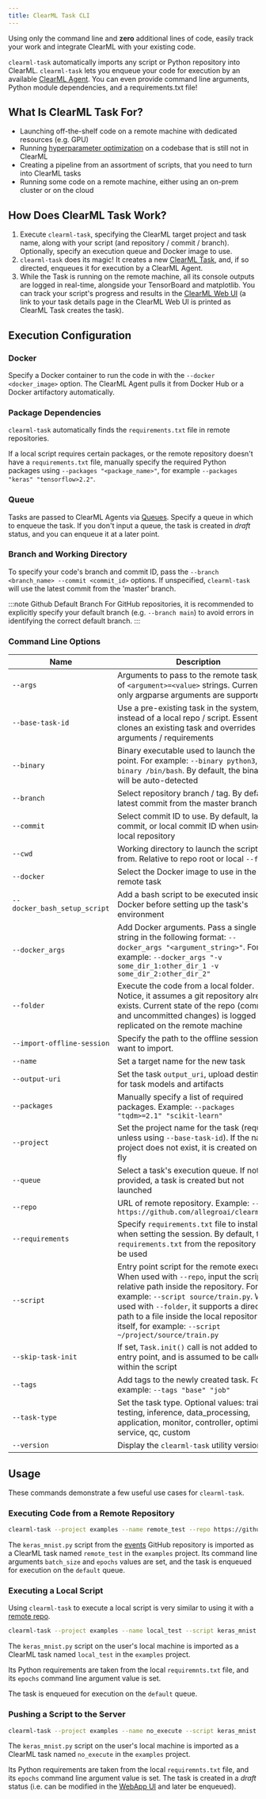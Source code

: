 ```yaml
---
title: ClearML Task CLI
---
```


Using only the command line and **zero** additional lines of code, easily track your work and integrate ClearML with your 
existing code.

`clearml-task` automatically imports any script or Python repository into ClearML. `clearml-task` lets
you enqueue your code for execution by an available [ClearML Agent](../clearml_agent.md). You can even provide command 
line arguments, Python module dependencies, and a requirements.txt file!

## What Is ClearML Task For?
* Launching off-the-shelf code on a remote machine with dedicated resources (e.g. GPU)
* Running [hyperparameter optimization](../fundamentals/hpo.md) on a codebase that is still not in ClearML
* Creating a pipeline from an assortment of scripts, that you need to turn into ClearML tasks
* Running some code on a remote machine, either using an on-prem cluster or on the cloud

## How Does ClearML Task Work?

1. Execute `clearml-task`, specifying the ClearML target project and task name, along with your script (and repository / commit / branch). 
   Optionally, specify an execution queue and Docker image to use.
1. `clearml-task` does its magic! It creates a new [ClearML Task](../fundamentals/task.md), 
   and, if so directed, enqueues it for execution by a ClearML Agent.
1. While the Task is running on the remote machine, all its console outputs are logged in real-time, alongside your 
   TensorBoard and matplotlib. You can track your script's progress and results in the [ClearML Web UI](../webapp/webapp_overview.md) 
   (a link to your task details page in the ClearML Web UI is printed as ClearML Task creates the task).
   
## Execution Configuration
### Docker
Specify a Docker container to run the code in with the `--docker <docker_image>` option.
The ClearML Agent pulls it from Docker Hub or a Docker artifactory automatically.

### Package Dependencies
`clearml-task` automatically finds the `requirements.txt` file in remote repositories. 

If a local script requires certain packages, or the remote repository doesn't have a `requirements.txt` file,
manually specify the required Python packages using `--packages "<package_name>"`, for example `--packages "keras" "tensorflow>2.2"`.

### Queue
Tasks are passed to ClearML Agents via [Queues](../fundamentals/agents_and_queues.md). Specify a queue in which to enqueue 
the task. If you don't input a queue, the task is created in *draft* status, and you can enqueue it at a later point. 

### Branch and Working Directory
To specify your code's branch and commit ID, pass the `--branch <branch_name> --commit <commit_id>` options.
If unspecified, `clearml-task` will use the latest commit from the 'master' branch.

:::note Github Default Branch
For GitHub repositories, it is recommended to explicitly specify your default branch (e.g. `--branch main`) to avoid
errors in identifying the correct default branch.
:::

### Command Line Options

<div className="tbl-cmd">

|Name | Description| Mandatory                                                                                          |
|---|----|----------------------------------------------------------------------------------------------------|
| `--args` | Arguments to pass to the remote task, list of `<argument>=<value>` strings. Currently only argparse arguments are supported | <img src="/docs/latest/icons/ico-optional-no.svg" alt="No" className="icon size-md center-md" />   |
| `--base-task-id` | Use a pre-existing task in the system, instead of a local repo / script. Essentially clones an existing task and overrides arguments / requirements | <img src="/docs/latest/icons/ico-optional-no.svg" alt="No" className="icon size-md center-md" />   |
| `--binary` | Binary executable used to launch the entry point. For example: `--binary python3`, `--binary /bin/bash`. By default, the binary will be auto-detected | <img src="/docs/latest/icons/ico-optional-no.svg" alt="No" className="icon size-md center-md" />   |
| `--branch` | Select repository branch / tag. By default, latest commit from the master branch | <img src="/docs/latest/icons/ico-optional-no.svg" alt="No" className="icon size-md center-md" />   |
| `--commit` | Select commit ID to use. By default, latest commit, or local commit ID when using local repository | <img src="/docs/latest/icons/ico-optional-no.svg" alt="No" className="icon size-md center-md" />   |
| `--cwd` | Working directory to launch the script from. Relative to repo root or local `--folder` | <img src="/docs/latest/icons/ico-optional-no.svg" alt="No" className="icon size-md center-md" />   |
| `--docker` | Select the Docker image to use in the remote task | <img src="/docs/latest/icons/ico-optional-no.svg" alt="No" className="icon size-md center-md" />   |
| `--docker_bash_setup_script` | Add a bash script to be executed inside the Docker before setting up the task's environment | <img src="/docs/latest/icons/ico-optional-no.svg" alt="No" className="icon size-md center-md" />   |
| `--docker_args` | Add Docker arguments. Pass a single string in the following format: `--docker_args "<argument_string>"`. For example: `--docker_args "-v some_dir_1:other_dir_1 -v some_dir_2:other_dir_2"` | <img src="/docs/latest/icons/ico-optional-no.svg" alt="No" className="icon size-md center-md" />   |
| `--folder` | Execute the code from a local folder. Notice, it assumes a git repository already exists. Current state of the repo (commit ID and uncommitted changes) is logged and replicated on the remote machine | <img src="/docs/latest/icons/ico-optional-no.svg" alt="No" className="icon size-md center-md" />   | 
| `--import-offline-session`| Specify the path to the offline session you want to import.| <img src="/docs/latest/icons/ico-optional-no.svg" alt="No" className="icon size-md center-md" />   |
| `--name` | Set a target name for the new task | <img src="/docs/latest/icons/ico-optional-yes.svg" alt="Yes" className="icon size-md center-md" /> |
| `--output-uri` | Set the task `output_uri`, upload destination for task models and artifacts | <img src="/docs/latest/icons/ico-optional-no.svg" alt="No" className="icon size-md center-md" />   |
| `--packages` | Manually specify a list of required packages. Example: `--packages "tqdm>=2.1" "scikit-learn"` | <img src="/docs/latest/icons/ico-optional-no.svg" alt="No" className="icon size-md center-md" />   |
| `--project`| Set the project name for the task (required, unless using `--base-task-id`). If the named project does not exist, it is created on-the-fly | <img src="/docs/latest/icons/ico-optional-yes.svg" alt="Yes" className="icon size-md center-md" /> |
| `--queue` | Select a task's execution queue. If not provided, a task is created but not launched | <img src="/docs/latest/icons/ico-optional-no.svg" alt="No" className="icon size-md center-md" />   |
| `--repo` | URL of remote repository. Example: `--repo https://github.com/allegroai/clearml.git` | <img src="/docs/latest/icons/ico-optional-no.svg" alt="No" className="icon size-md center-md" />   |
| `--requirements` | Specify `requirements.txt` file to install when setting the session. By default, the` requirements.txt` from the repository will be used | <img src="/docs/latest/icons/ico-optional-no.svg" alt="No" className="icon size-md center-md" />   |
| `--script` | Entry point script for the remote execution. When used with `--repo`, input the script's relative path inside the repository. For example: `--script source/train.py`. When used with `--folder`, it supports a direct path to a file inside the local repository itself, for example: `--script ~/project/source/train.py` | <img src="/docs/latest/icons/ico-optional-yes.svg" alt="Yes" className="icon size-md center-md" /> |
| `--skip-task-init` | If set, `Task.init()` call is not added to the entry point, and is assumed to be called within the script | <img src="/docs/latest/icons/ico-optional-no.svg" alt="No" className="icon size-md center-md" />   |
| `--tags` | Add tags to the newly created task. For example: `--tags "base" "job"` | <img src="/docs/latest/icons/ico-optional-no.svg" alt="No" className="icon size-md center-md" />   |
| `--task-type` | Set the task type. Optional values: training, testing, inference, data_processing, application, monitor, controller, optimizer, service, qc, custom | <img src="/docs/latest/icons/ico-optional-no.svg" alt="No" className="icon size-md center-md" />   |
| `--version` | Display the `clearml-task` utility version | <img src="/docs/latest/icons/ico-optional-no.svg" alt="No" className="icon size-md center-md" />   |

</div>

## Usage
These commands demonstrate a few useful use cases for `clearml-task`.

### Executing Code from a Remote Repository 

```bash
clearml-task --project examples --name remote_test --repo https://github.com/allegroai/events.git --branch master --script /webinar-0620/keras_mnist.py --args batch_size=64 epochs=1 --queue default
```

The `keras_mnist.py` script from the [events](https://github.com/allegroai/events) GitHub repository is imported as a 
ClearML task named `remote_test` in the `examples` project. Its command line arguments `batch_size` and `epochs` values 
are set, and the task is enqueued for execution on the `default` queue.

### Executing a Local Script
Using `clearml-task` to execute a local script is very similar to using it with a [remote repo](#executing-code-from-a-remote-repository).

```bash
clearml-task --project examples --name local_test --script keras_mnist.py --branch master --requirements requirements.txt --args epochs=1 --queue default
```  

The `keras_mnist.py` script on the user's local machine is imported as a ClearML task named `local_test` in the `examples` project.

Its Python requirements are taken from the local `requiremnts.txt` file, and its `epochs` command line argument value is set.

The task is enqueued for execution on the `default` queue. 


### Pushing a Script to the Server 

```bash
clearml-task --project examples --name no_execute --script keras_mnist.py --branch master --requirements requirements.txt --args epochs=1 
```  

The `keras_mnist.py` script on the user's local machine is imported as a ClearML task named `no_execute` in the `examples` project.

Its Python requirements are taken from the local `requiremnts.txt` file, and its `epochs` command line argument value is set.
The task is created in a *draft* status (i.e. can be modified in the [WebApp UI](../webapp/webapp_overview.md) and later be enqueued). 
